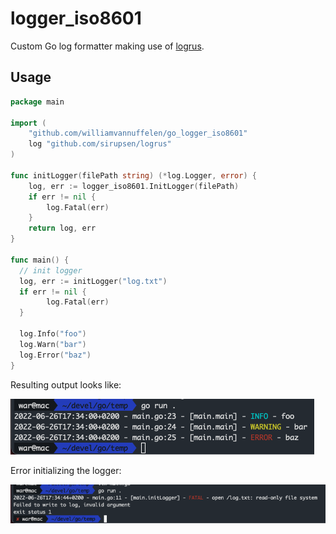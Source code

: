 # logger_iso8601

Custom Go log formatter making use of [logrus](https://github.com/sirupsen/logrus).

## Usage

```go
package main

import (
	"github.com/williamvannuffelen/go_logger_iso8601"
	log "github.com/sirupsen/logrus"
)

func initLogger(filePath string) (*log.Logger, error) {
	log, err := logger_iso8601.InitLogger(filePath)
	if err != nil {
		log.Fatal(err)
	}
	return log, err
}

func main() {
  // init logger
  log, err := initLogger("log.txt")
  if err != nil {
		log.Fatal(err)
  }

  log.Info("foo")
  log.Warn("bar")
  log.Error("baz")
}
```

Resulting output looks like:

![normal log entries](images/normal_log_entries.png "normal_log_entries")

Error initializing the logger:

![logger init error](images/logger_init_error.png "logger_init_error")

